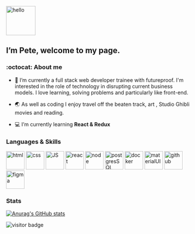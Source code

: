 <img src='https://media.giphy.com/media/ymwg2hvAKuuuiDN1x3/giphy.gif' alt='hello' height='80px'/> 

##  I’m Pete, welcome to my page. 
 
### :octocat: About me 
- 👀 I’m currently a full stack web developer trainee with futureproof. I'm interested in the role of technology in disrupting current business models. I love learning, solving problems and particularly like front-end.

- :earth_asia: As well as coding I enjoy travel off the beaten track, art , Studio Ghibli movies and reading.

- :computer: I’m currently learning **React & Redux** 

### Languages & Skills
<p align='left'>
<img src='https://img.icons8.com/color/2x/html-5--v2.png' alt='html' height='50px'/>
<img src='https://img.icons8.com/color/2x/css3.png' alt='css' height='50px'/>
<img src='https://img.icons8.com/color/2x/javascript.png' alt='JS' height='50px'/>
<img src='https://icons8.com/icon/bzf0DqjXFHIW/react' alt='react' height='50px'/>
<img src='https://img.icons8.com/color/2x/nodejs.png' alt='node' height='50px'/>
<img src='https://img.icons8.com/color/2x/postgreesql.png' alt='postgresSQL' height='50px'/>
<img src='https://img.icons8.com/fluency/2x/docker.png' alt='docker' height='50px'/>
<img src='https://img.icons8.com/color/2x/material-ui.png' alt='materialUI' height='50px'/> 
<img src='https://img.icons8.com/glyph-neue/2x/github.png' alt='github' height='50px'/>
<img src='https://img.icons8.com/color/2x/figma.png' alt='figma' height='50px'/>
</p> 


### Stats 

[![Anurag's GitHub stats](https://github-readme-stats.vercel.app/api?username=pilks-pixel&show_icons=true&theme=tokyonight)](https://github.com/anuraghazra/github-readme-stats)


![visitor badge](https://visitor-badge.glitch.me/badge?page_id=pilks-pixel.READMEmd)




<!---
Pilks-pixel/Pilks-pixel is a ✨ special ✨ repository because its `README.md` (this file) appears on your GitHub profile.
You can click the Preview link to take a look at your changes.
--->
